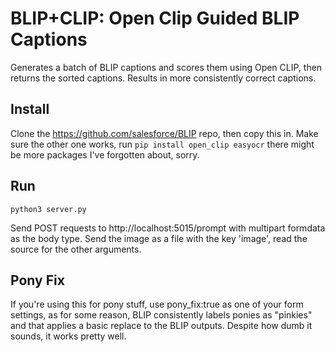 # BLIP+CLIP: Open Clip Guided BLIP Captions

Generates a batch of BLIP captions and scores them using Open CLIP, then returns the sorted captions. Results in more consistently correct captions.

## Install
Clone the https://github.com/salesforce/BLIP repo, then copy this in. Make sure the other one works, run 
````pip install open_clip easyocr```` there might be more packages I've forgotten about, sorry.

## Run
````
python3 server.py
````

Send POST requests to http://localhost:5015/prompt with multipart formdata as the body type. Send the image as a file with the key 'image', read the source for the other arguments.

## Pony Fix
If you're using this for pony stuff, use pony_fix:true as one of your form settings, as for some reason, BLIP consistently labels ponies as "pinkies" and that applies a basic replace to the BLIP outputs. Despite how dumb it sounds, it works pretty well.
